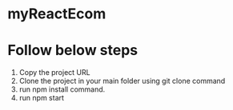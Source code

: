 # myReactEcom
# Follow below steps
1. Copy the project URL
2. Clone the project in your main folder using git clone command
3. run npm install command.
4. run npm start

